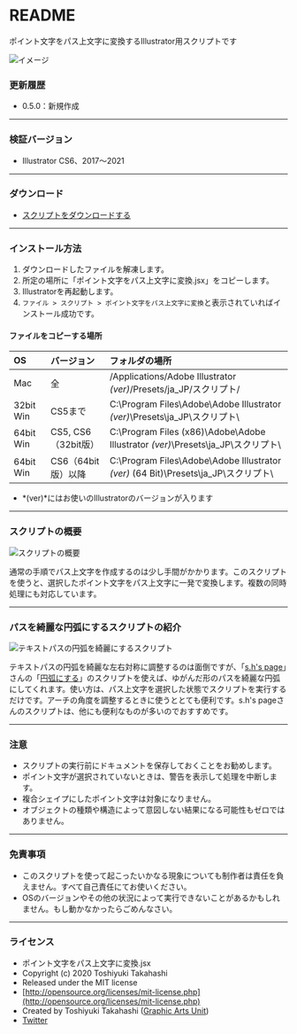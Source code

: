 # README

ポイント文字をパス上文字に変換するIllustrator用スクリプトです

<div class="fig center" style="margin-bottom: 20px;"><img src="https://www.graphicartsunit.com/saucer/images/convert_to_type_on_a_path/cover.png" alt="イメージ" class="noshadow"></div>

### 更新履歴

* 0.5.0：新規作成

----

### 検証バージョン

* Illustrator CS6、2017〜2021

----

### ダウンロード

* [スクリプトをダウンロードする](https://github.com/gau/convert_to_type_on_a_path/archive/master.zip)

----

### インストール方法

1. ダウンロードしたファイルを解凍します。
2. 所定の場所に「ポイント文字をパス上文字に変換.jsx」をコピーします。
3. Illustratorを再起動します。
4. `ファイル > スクリプト > ポイント文字をパス上文字に変換`と表示されていればインストール成功です。

#### ファイルをコピーする場所

| OS | バージョン | フォルダの場所 |
|:-----|:-----|:-----|
| Mac | 全 | /Applications/Adobe Illustrator *(ver)*/Presets/ja_JP/スクリプト/ |
| 32bit Win | CS5まで | C:\Program Files\Adobe\Adobe Illustrator *(ver)*\Presets\ja_JP\スクリプト\ |
| 64bit Win | CS5, CS6（32bit版） | C:\Program Files (x86)\Adobe\Adobe Illustrator *(ver)*\Presets\ja_JP\スクリプト\ |
| 64bit Win | CS6（64bit版）以降 | C:\Program Files\Adobe\Adobe Illustrator *(ver)* (64 Bit)\Presets\ja_JP\スクリプト\ |

* *(ver)*にはお使いのIllustratorのバージョンが入ります

----

### スクリプトの概要

<div class="fig center"><img src="https://www.graphicartsunit.com/saucer/images/convert_to_type_on_a_path/step1.png" alt="スクリプトの概要" class="noshadow"></div>

通常の手順でパス上文字を作成するのは少し手間がかかります。このスクリプトを使うと、選択したポイント文字をパス上文字に一発で変換します。複数の同時処理にも対応しています。

----

### パスを綺麗な円弧にするスクリプトの紹介

<div class="fig center"><img src="https://www.graphicartsunit.com/saucer/images/convert_to_type_on_a_path/step2.png" alt="テキストパスの円弧を綺麗にするスクリプト" class="noshadow"></div>

テキストパスの円弧を綺麗な左右対称に調整するのは面倒ですが、「[s.h's page](http://shspage.com/)」さんの「[円弧にする](http://shspage.com/aijs/#convert_to_arc)」のスクリプトを使えば、ゆがんだ形のパスを綺麗な円弧にしてくれます。使い方は、パス上文字を選択した状態でスクリプトを実行するだけです。アーチの角度を調整するときに使うととても便利です。s.h's pageさんのスクリプトは、他にも便利なものが多いのでおすすめです。

----

### 注意

* スクリプトの実行前にドキュメントを保存しておくことをお勧めします。
* ポイント文字が選択されていないときは、警告を表示して処理を中断します。
* 複合シェイプにしたポイント文字は対象になりません。
* オブジェクトの種類や構造によって意図しない結果になる可能性もゼロではありません。

----

### 免責事項

* このスクリプトを使って起こったいかなる現象についても制作者は責任を負えません。すべて自己責任にてお使いください。
* OSのバージョンやその他の状況によって実行できないことがあるかもしれません。もし動かなかったらごめんなさい。

----

### ライセンス

* ポイント文字をパス上文字に変換.jsx
* Copyright (c) 2020 Toshiyuki Takahashi
* Released under the MIT license
* [http://opensource.org/licenses/mit-license.php](http://opensource.org/licenses/mit-license.php)
* Created by Toshiyuki Takahashi ([Graphic Arts Unit](http://www.graphicartsunit.com/))
* [Twitter](https://twitter.com/gautt)